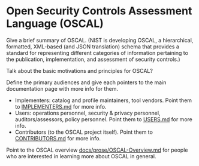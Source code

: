 # Open Security Controls Assessment Language (OSCAL) 

Give a brief summary of OSCAL. (NIST is developing OSCAL, a hierarchical, formatted, XML-based (and JSON translation) schema that provides a standard for representing different categories of information pertaining to the publication, implementation, and assessment of security controls.)

Talk about the basic motivations and principles for OSCAL?

Define the primary audiences and give each pointers to the main documentation page with more info for them. 
* Implementers: catalog and profile maintainers, tool vendors. Point them to [IMPLEMENTERS.md](IMPLEMENTERS.md) for more info.  
* Users: operations personnel, security & privacy personnel, auditors/assessors, policy personnel. Point them to [USERS.md](USERS.md) for more info.
* Contributors (to the OSCAL project itself). Point them to [CONTRIBUTORS.md](CONTRIBUTORS.md) for more info.

Point to the OSCAL overview [docs/prose/OSCAL-Overview.md](docs/prose/OSCAL-Overview.md) for people who are interested in learning more about OSCAL in general.

